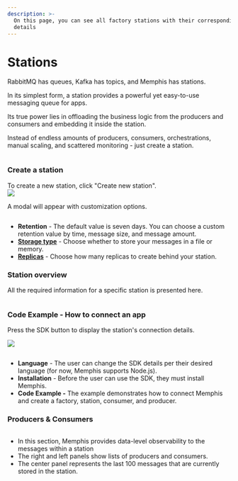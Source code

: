 ```yaml
---
description: >-
  On this page, you can see all factory stations with their corresponding
  details
---
```


# Stations

RabbitMQ has queues, Kafka has topics, and Memphis has stations.

In its simplest form, a station provides a powerful yet easy-to-use messaging queue for apps.

Its true power lies in offloading the business logic from the producers and consumers and embedding it inside the station.

Instead of endless amounts of producers, consumers, orchestrations, manual scaling, and scattered monitoring - just create a station.

<div align="center">

<figure><img src="/assets/Screenshot 2022-12-11 at 14.57.04.png" alt=""><figcaption></figcaption></figure>

</div>

### Create a station

To create a new station, click "Create new station".\
![](<assets/Screenshot 2022-12-11 at 15.12.31 (1) (1) (1).png>)

A modal will appear with customization options.

<figure><img src="/assets/Screenshot 2022-12-11 at 15.14.03.png" alt=""><figcaption></figcaption></figure>

* **Retention** - The default value is seven days. You can choose a custom retention value by time, message size, and message amount.
* [**Storage type**](broken-reference) - Choose whether to store your messages in a file or memory.
* [**Replicas**](../memphis/architecture.md#replicas) - Choose how many replicas to create behind your station.

### Station overview

All the required information for a specific station is presented here.

<figure><img src="/assets/Screenshot 2022-12-11 at 15.03.54.png" alt=""><figcaption></figcaption></figure>

### Code Example - How to connect an app

Press the SDK button to display the station's connection details.

![](<assets/Screen Shot 2022-09-19 at 12.14.38.png>)

<div align="left">

<figure><img src="/assets/Screenshot 2022-12-11 at 15.17.27.png" alt=""><figcaption></figcaption></figure>

</div>

* **Language** - The user can change the SDK details per their desired language (for now, Memphis supports Node.js).
* **Installation** - Before the user can use the SDK, they must install Memphis.
* **Code Example -** The example demonstrates how to connect Memphis and create a factory, station, consumer, and producer.

### Producers & Consumers

<figure><img src="/assets/Screenshot 2022-12-11 at 15.05.57.png" alt=""><figcaption></figcaption></figure>

* In this section, Memphis provides data-level observability to the messages within a station
* The right and left panels show lists of producers and consumers.
* The center panel represents the last 100 messages that are currently stored in the station.

